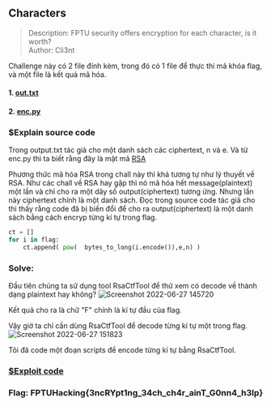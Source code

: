 ## Characters

> Description: FPTU security offers encryption for each character, is it worth?\
> Author: Cli3nt

Challenge này có 2 file đính kèm, trong đó có 1 file để thực thi mã khóa flag, và một file là kết quả mã hóa.

#### 1. [out.txt](https://github.com/M4rv3l-M3tavers3/FPTUHACKINGCTF2022-/blob/main/Cryptography/characters/out.txt)

#### 2. [enc.py](https://github.com/M4rv3l-M3tavers3/FPTUHACKINGCTF2022-/blob/main/Cryptography/characters/enc.py)

### $Explain source code

Trong output.txt tác giả cho một danh sách các ciphertext, n và e. Và từ enc.py thì ta biết rằng đây là mật mã [RSA](<https://en.wikipedia.org/wiki/RSA_(cryptosystem)>)

Phương thức mã hóa RSA trong chall này thì khá tương tự như lý thuyết về RSA. Như các chall về RSA hay gặp thì nó mã hóa hết message(plaintext) một lần và chỉ cho ra một dãy số output(ciphertext) tương ứng. Nhưng lần này ciphertext chính là một danh sách. Đọc trong source code tác giả cho thì thấy rằng code đã bị biến đổi để cho ra output(ciphertext) là một danh sách bằng cách encryp từng kí tự trong flag.

```python
ct = []
for i in flag:
    ct.append( pow(  bytes_to_long(i.encode()),e,n) )
```

### Solve:

Đầu tiên chúng ta sử dụng tool RsaCtfTool để thử xem có decode về thành dạng plaintext hay không?
![Screenshot 2022-06-27 145720](https://user-images.githubusercontent.com/77691959/175889749-0571df41-bd5f-4b61-baee-af865ab475cc.png)

Kết quả cho ra là chữ "F" chính là kí tự đầu của flag.

Vậy giờ ta chỉ cần dùng RsaCtfTool để decode từng kí tự một trong flag.\
![Screenshot 2022-06-27 151823](https://user-images.githubusercontent.com/77691959/175893302-4842deff-7ce0-4c69-a2e5-bfd0a60f3427.png)

Tôi đã code một đoạn scripts để encode từng kí tự bằng RsaCtfTool.

### [$Exploit code](https://github.com/M4rv3l-M3tavers3/FPTUHACKINGCTF2022-/blob/main/Cryptography/characters/solve.py)

### Flag: FPTUHacking{3ncRYpt1ng_34ch_ch4r_ainT_G0nn4_h3lp}
